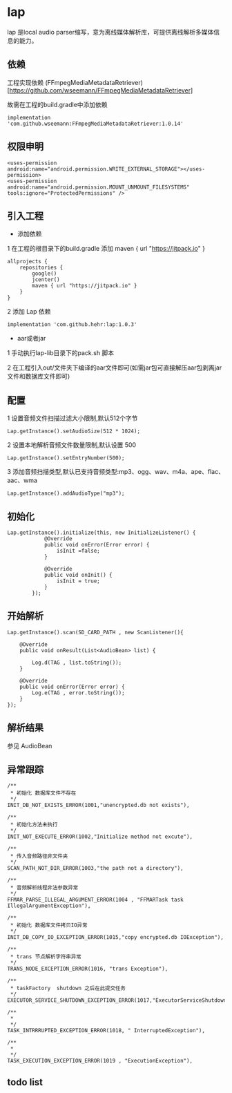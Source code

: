 # lap

lap 是local audio parser缩写，意为离线媒体解析库，可提供离线解析多媒体信息的能力。


## 依赖

工程实现依赖 (FFmpegMediaMetadataRetriever)[https://github.com/wseemann/FFmpegMediaMetadataRetriever]

故需在工程的build.gradle中添加依赖

```
implementation 'com.github.wseemann:FFmpegMediaMetadataRetriever:1.0.14'
```

## 权限申明

```
<uses-permission android:name="android.permission.WRITE_EXTERNAL_STORAGE"></uses-permission>
<uses-permission android:name="android.permission.MOUNT_UNMOUNT_FILESYSTEMS" tools:ignore="ProtectedPermissions" />
```

## 引入工程

- 添加依赖

1 在工程的根目录下的build.gradle 添加 maven { url "https://jitpack.io" }

```
allprojects {
    repositories {
        google()
        jcenter()
        maven { url "https://jitpack.io" }
    }
}
```

2 添加 Lap 依赖

```
implementation 'com.github.hehr:lap:1.0.3'
```


- aar或者jar

1 手动执行lap-lib目录下的pack.sh 脚本

2 在工程引入out/文件夹下编译的aar文件即可(如需jar包可直接解压aar包剥离jar文件和数据库文件即可)


## 配置

1 设置音频文件扫描过滤大小限制,默认512个字节

```
Lap.getInstance().setAudioSize(512 * 1024);
```

2 设置本地解析音频文件数量限制,默认设置 500

```
Lap.getInstance().setEntryNumber(500);
```

3 添加音频扫描类型,默认已支持音频类型:mp3、ogg、wav、m4a、ape、flac、aac、wma

```
Lap.getInstance().addAudioType("mp3");
```


## 初始化

```
Lap.getInstance().initialize(this, new InitializeListener() {
            @Override
            public void onError(Error error) {
                isInit =false;
            }

            @Override
            public void onInit() {
                isInit = true;
            }
        });

```


## 开始解析

```
Lap.getInstance().scan(SD_CARD_PATH , new ScanListener(){

    @Override
    public void onResult(List<AudioBean> list) {

        Log.d(TAG , list.toString());
    }

    @Override
    public void onError(Error error) {
        Log.e(TAG , error.toString());
    }
});

```

## 解析结果

参见 AudioBean

## 异常跟踪

```
/**
 * 初始化 数据库文件不存在
 */
INIT_DB_NOT_EXISTS_ERROR(1001,"unencrypted.db not exists"),

/**
 * 初始化方法未执行
 */
INIT_NOT_EXECUTE_ERROR(1002,"Initialize method not excute"),

/**
 * 传入音频路径非文件夹
 */
SCAN_PATH_NOT_DIR_ERROR(1003,"the path not a directory"),

/**
 * 音频解析线程非法参数异常
 */
FFMAR_PARSE_ILLEGAL_ARGUMENT_ERROR(1004 , "FFMARTask task IllegalArgumentException"),

/**
 * 初始化 数据库文件拷贝IO异常
 */
INIT_DB_COPY_IO_EXCEPTION_ERROR(1015,"copy encrypted.db IOException"),

/**
 * trans 节点解析字符串异常
 */
TRANS_NODE_EXCEPTION_ERROR(1016, "trans Exception"),

/**
 * taskFactory  shutdown 之后在此提交任务
 */
EXECUTOR_SERVICE_SHUTDOWN_EXCEPTION_ERROR(1017,"ExecutorServiceShutdownException"),

/**
 *
 */
TASK_INTRRRUPTED_EXCEPTION_ERROR(1018, " InterruptedException"),

/**
 *
 */
TASK_EXECUTION_EXCEPTION_ERROR(1019 , "ExecutionException"),

```

## todo list
